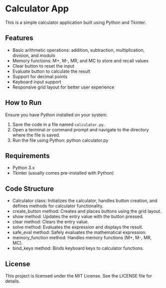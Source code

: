 # Calculator App

This is a simple calculator application built using Python and Tkinter.

## Features

- Basic arithmetic operations: addition, subtraction, multiplication, division, and modulo
- Memory functions: M+, M-, MR, and MC to store and recall values
- Clear button to reset the input
- Evaluate button to calculate the result
- Support for decimal points
- Keyboard input support
- Responsive grid layout for better user experience

## How to Run

Ensure you have Python installed on your system.

1. Save the code in a file named `calculator.py`.
2. Open a terminal or command prompt and navigate to the directory where the file is saved.
3. Run the file using Python:
python calculator.py


## Requirements

- Python 3.x
- Tkinter (usually comes pre-installed with Python)


## Code Structure
- Calculator class: Initializes the calculator, handles button creation, and defines methods for calculator functionality.
- create_button method: Creates and places buttons using the grid layout.
- show method: Updates the entry value with the button pressed.
- clear method: Clears the entry value.
- solve method: Evaluates the expression and displays the result.
- safe_eval method: Safely evaluates the mathematical expression.
- memory_function method: Handles memory functions (M+, M-, MR, MC).
- bind_keys method: Binds keyboard keys to calculator functions.

## License
This project is licensed under the MIT License. See the LICENSE file for details.